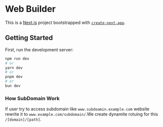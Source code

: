 # Web Builder

This is a [Next.js](https://nextjs.org) project bootstrapped with [`create-next-app`](https://nextjs.org/docs/app/api-reference/cli/create-next-app).

## Getting Started

First, run the development server:

```bash
npm run dev
# or
yarn dev
# or
pnpm dev
# or
bun dev
```

### How SubDomain Work

If user try to access subdomain like `www.subdoamin.example.com` website rewrite it to `www.example.com/subdomain/`.We create dynamite rotuing for this `/[domain]/[path]`.
